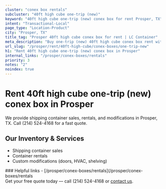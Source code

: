 ```yaml
---
cluster: "conex box rentals"
subcluster: "40ft high cube one-trip (new)"
keyword: "40ft high cube one-trip (new) conex box for rent Prosper, TX"
intent: "Transactional-Local"
page_type: "Location-Product"
city: "Prosper, TX"
title_tag: "Prosper 40ft high cube conex box for rent | LC Container"
meta_description: "Buy one-trip (new) 40ft high cube conex box rent with local delivery in Prosper, TX. LC Container — local Since 2003. Request a fast quote today."
url_slug: "/prosper/rent/40ft-high-cube/conex-boxes/one-trip-new"
h1: "Rent 40ft high cube one-trip (new) conex box in Prosper"
internal_links: "/prosper/conex-boxes/rentals"
priority: 3
notes: "2"
noindex: true
---
```


# Rent 40ft high cube one-trip (new) conex box in Prosper

We provide shipping container sales, rentals, and modifications in Prosper, TX. Call (214) 524-4168 for a fast quote.

## Our Inventory & Services
- Shipping container sales
- Container rentals
- Custom modifications (doors, HVAC, shelving)

<div data-section="internal-links">
### Helpful links
- [/prosper/conex-boxes/rentals](/prosper/conex-boxes/rentals
</div>

<div data-section="cta">
Get your free quote today — call (214) 524-4168 or <a href="/contact">contact us</a>.
</div>

<script type="application/ld+json">{"@context":"https://schema.org","@type":"FAQPage","mainEntity":[{"@type":"Question","name":"How much does delivery cost in Prosper, TX?","acceptedAnswer":{"@type":"Answer","text":"Delivery costs vary by distance and container size. Most deliveries in Prosper, TX range from $150-$300. Call (214) 524-4168 for an exact quote based on your specific location."}},{"@type":"Question","name":"Do you offer financing or payment plans?","acceptedAnswer":{"@type":"Answer","text":"We accept major credit cards, checks, and can discuss commercial terms for bulk purchases. Call (214) 524-4168 to discuss options."}},{"@type":"Question","name":"Can you customize containers in Prosper, TX?","acceptedAnswer":{"@type":"Answer","text":"Yes — we perform modifications like doors, HVAC, insulation, and shelving. Request a custom quote at (214) 524-4168 or via our contact form."}}]}</script>
